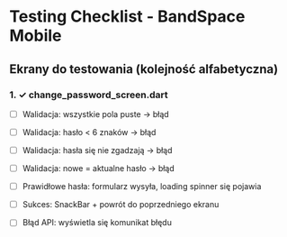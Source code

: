 # Testing Checklist - BandSpace Mobile

## Ekrany do testowania (kolejność alfabetyczna)

### 1. ✓ change_password_screen.dart
- [ ] Walidacja: wszystkie pola puste → błąd
- [ ] Walidacja: hasło < 6 znaków → błąd
- [ ] Walidacja: hasła się nie zgadzają → błąd
- [ ] Walidacja: nowe = aktualne hasło → błąd
- [ ] Prawidłowe hasła: formularz wysyła, loading spinner się pojawia
- [ ] Sukces: SnackBar + powrót do poprzedniego ekranu
- [ ] Błąd API: wyświetla się komunikat błędu

